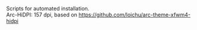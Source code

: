 Scripts for automated installation.  
Arc-HiDPI: 157 dpi, based on <https://github.com/loichu/arc-theme-xfwm4-hidpi>
